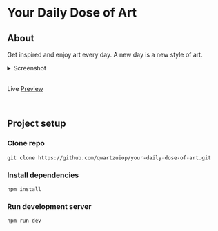 # Your Daily Dose of Art

## About

Get inspired and enjoy art every day. A new day is a new style of art.

<details>
    <summary>Screenshot</summary>

![Image Preview](https://pavelgolyshev.dev/images/your-daily-dose-of-art.png)

</details>

<br>

Live [Preview](https://pavelgolyshev.dev/your-daily-dose-of-art/)

<br>

## Project setup

### Clone repo

```
git clone https://github.com/qwartzuiop/your-daily-dose-of-art.git
```

### Install dependencies

```
npm install
```

### Run development server

```
npm run dev
```

